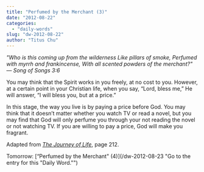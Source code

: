 ```yaml
---
title: "Perfumed by the Merchant (3)"
date: "2012-08-22"
categories: 
  - "daily-words"
slug: "dw-2012-08-22"
author: "Titus Chu"
---
```


_"Who is this coming up from the wilderness Like pillars of smoke, Perfumed with myrrh and frankincense, With all scented powders of the merchant?"_ _— Song of Songs 3:6_

You may think that the Spirit works in you freely, at no cost to you. However, at a certain point in your Christian life, when you say, “Lord, bless me,” He will answer, “I will bless you, but at a price.”

In this stage, the way you live is by paying a price before God. You may think that it doesn’t matter whether you watch TV or read a novel, but you may find that God will only perfume you through your not reading the novel or not watching TV. If you are willing to pay a price, God will make you fragrant.

Adapted from _[The Journey of Life](/book-journey "Go to the listing for this book.")_, page 212.

Tomorrow: [“Perfumed by the Merchant" (4)](/dw-2012-08-23 "Go to the entry for this "Daily Word."")
